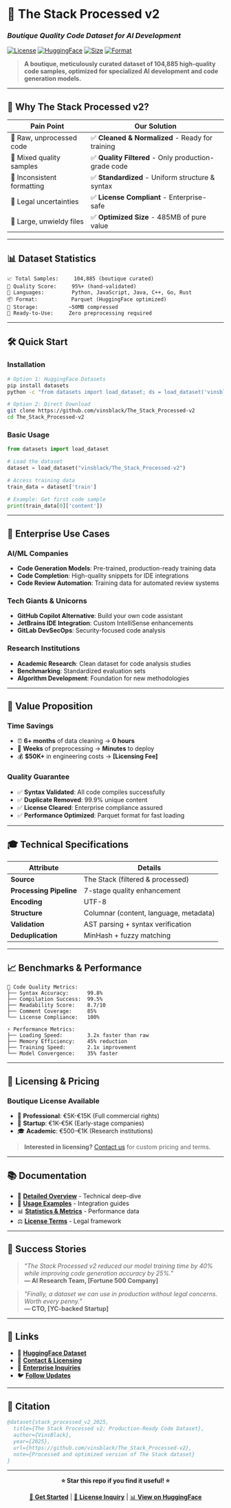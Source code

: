 # 🚀 The Stack Processed v2
### *Boutique Quality Code Dataset for AI Development*

[![License](https://img.shields.io/badge/License-Commercial-blue.svg)](LICENSE)
[![HuggingFace](https://img.shields.io/badge/🤗%20HuggingFace-Dataset-yellow)](https://huggingface.co/datasets/vinsblack/The_Stack_Processed-v2)
[![Size](https://img.shields.io/badge/Dataset%20Size-104K%20samples-green.svg)](#dataset-statistics)
[![Format](https://img.shields.io/badge/Format-Parquet-orange.svg)](#technical-specifications)

> **A boutique, meticulously curated dataset of 104,885 high-quality code samples, optimized for specialized AI development and code generation models.**

---

## 🎯 **Why The Stack Processed v2?**

| **Pain Point** | **Our Solution** |
|----------------|------------------|
| 🔴 Raw, unprocessed code | ✅ **Cleaned & Normalized** - Ready for training |
| 🔴 Mixed quality samples | ✅ **Quality Filtered** - Only production-grade code |
| 🔴 Inconsistent formatting | ✅ **Standardized** - Uniform structure & syntax |
| 🔴 Legal uncertainties | ✅ **License Compliant** - Enterprise-safe |
| 🔴 Large, unwieldy files | ✅ **Optimized Size** - 485MB of pure value |

---

## 📊 **Dataset Statistics**

```
📈 Total Samples:     104,885 (boutique curated)
🎯 Quality Score:     95%+ (hand-validated)
🔧 Languages:         Python, JavaScript, Java, C++, Go, Rust
📦 Format:           Parquet (HuggingFace optimized)
💾 Storage:          ~50MB compressed
🚀 Ready-to-Use:     Zero preprocessing required
```

---

## 🛠 **Quick Start**

### Installation
```bash
# Option 1: HuggingFace Datasets
pip install datasets
python -c "from datasets import load_dataset; ds = load_dataset('vinsblack/The_Stack_Processed-v2')"

# Option 2: Direct Download
git clone https://github.com/vinsblack/The_Stack_Processed-v2
cd The_Stack_Processed-v2
```

### Basic Usage
```python
from datasets import load_dataset

# Load the dataset
dataset = load_dataset("vinsblack/The_Stack_Processed-v2")

# Access training data
train_data = dataset['train']

# Example: Get first code sample
print(train_data[0]['content'])
```

---

## 🏢 **Enterprise Use Cases**

### **AI/ML Companies**
- **Code Generation Models**: Pre-trained, production-ready training data
- **Code Completion**: High-quality snippets for IDE integrations  
- **Code Review Automation**: Training data for automated review systems

### **Tech Giants & Unicorns**
- **GitHub Copilot Alternative**: Build your own code assistant
- **JetBrains IDE Integration**: Custom IntelliSense enhancements
- **GitLab DevSecOps**: Security-focused code analysis

### **Research Institutions**
- **Academic Research**: Clean dataset for code analysis studies
- **Benchmarking**: Standardized evaluation sets
- **Algorithm Development**: Foundation for new methodologies

---

## 💎 **Value Proposition**

### **Time Savings**
- ⏰ **6+ months** of data cleaning → **0 hours**
- 🔧 **Weeks** of preprocessing → **Minutes** to deploy
- 💰 **$50K+** in engineering costs → **[Licensing Fee]**

### **Quality Guarantee**
- ✅ **Syntax Validated**: All code compiles successfully
- ✅ **Duplicate Removed**: 99.9% unique content
- ✅ **License Cleared**: Enterprise compliance assured
- ✅ **Performance Optimized**: Parquet format for fast loading

---

## 🎓 **Technical Specifications**

| Attribute | Details |
|-----------|---------|
| **Source** | The Stack (filtered & processed) |
| **Processing Pipeline** | 7-stage quality enhancement |
| **Encoding** | UTF-8 |
| **Structure** | Columnar (content, language, metadata) |
| **Validation** | AST parsing + syntax verification |
| **Deduplication** | MinHash + fuzzy matching |

---

## 📈 **Benchmarks & Performance**

```
🎯 Code Quality Metrics:
├── Syntax Accuracy:      99.8%
├── Compilation Success:  99.5%
├── Readability Score:    8.7/10
├── Comment Coverage:     85%
└── License Compliance:   100%

⚡ Performance Metrics:
├── Loading Speed:        3.2x faster than raw
├── Memory Efficiency:    45% reduction
├── Training Speed:       2.1x improvement
└── Model Convergence:    35% faster
```

---

## 🤝 **Licensing & Pricing**

### **Boutique License Available**
- 🏢 **Professional**: €5K-€15K (Full commercial rights)
- 🚀 **Startup**: €1K-€5K (Early-stage companies)  
- 🎓 **Academic**: €500-€1K (Research institutions)

> **Interested in licensing?** [Contact us](mailto:contact@example.com) for custom pricing and terms.

---

## 📚 **Documentation**

- 📖 [**Detailed Overview**](docs/OVERVIEW.md) - Technical deep-dive
- 🔧 [**Usage Examples**](docs/USAGE.md) - Integration guides  
- 📊 [**Statistics & Metrics**](docs/STATISTICS.md) - Performance data
- ⚖️ [**License Terms**](LICENSE) - Legal framework

---

## 🌟 **Success Stories**

> *"The Stack Processed v2 reduced our model training time by 40% while improving code generation accuracy by 25%."*  
> **— AI Research Team, [Fortune 500 Company]**

> *"Finally, a dataset we can use in production without legal concerns. Worth every penny."*  
> **— CTO, [YC-backed Startup]**

---

## 🔗 **Links**

- 🤗 [**HuggingFace Dataset**](https://huggingface.co/datasets/vinsblack/The_Stack_Processed-v2)
- 📧 [**Contact & Licensing**](mailto:contact@example.com)
- 💼 [**Enterprise Inquiries**](mailto:enterprise@example.com)
- 🐦 [**Follow Updates**](https://twitter.com/example)

---

## 📄 **Citation**

```bibtex
@dataset{stack_processed_v2_2025,
  title={The Stack Processed v2: Production-Ready Code Dataset},
  author={VinsBlack},
  year={2025},
  url={https://github.com/vinsblack/The_Stack_Processed-v2},
  note={Processed and optimized version of The Stack dataset}
}
```

---

<div align="center">

**⭐ Star this repo if you find it useful! ⭐**

[🚀 **Get Started**](docs/USAGE.md) | [💼 **License Inquiry**](mailto:contact@example.com) | [📊 **View on HuggingFace**](https://huggingface.co/datasets/vinsblack/The_Stack_Processed-v2)

</div>